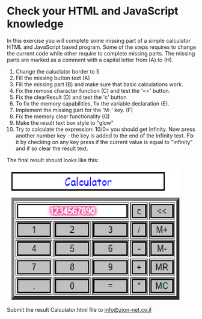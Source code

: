 # Check your HTML and JavaScript knowledge

In this exercise you will complete some missing part of a simple calculator HTML and JavaScript based program. Some of the steps requires to change the current code while other require to complete missing parts. The missing parts are marked as a comment with a capital letter from (A) to (H).

1. Change the caluclator border to 5
2. Fill the missing button text (A)
3. Fill the missing part (B) and make sure that basic calculations work.
4. Fix the remove character function (C) and test the '\<\<' button.
5. Fix the clearResult (D) and test the 'c' button
6. To fix the memory capabilities, fix the variable declaration (E).
7. Implement the missing part for the 'M-' key. (F)
8. Fix the memory clear functionality (G)
9. Make the result text box style to "glow"
10. Try to calculate the expression: 10/0= you should get Infinity. Now press another number key - the key is added to the end of the Infinity text. Fix it by checking on any key press if the current value is equal to "Infinity" and if so clear the result text.

The final result should looks like this:

![final result](https://github.com/alonf/BasicHTMLJSCalcExam/blob/main/Images/Final.png)

Submit the result Calculator.html file to info@zion-net.co.il 
